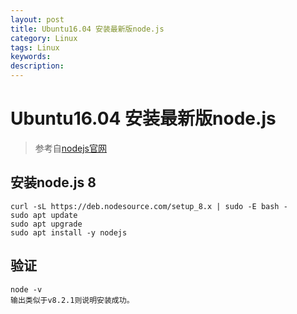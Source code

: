 ```yaml
---
layout: post
title: Ubuntu16.04 安装最新版node.js
category: Linux
tags: Linux
keywords:
description:
---
```


# Ubuntu16.04 安装最新版node.js
> 参考自[nodejs官网](https://nodejs.org/en/download/package-manager/#debian-and-ubuntu-based-linux-distributions)

## 安装node.js 8

	curl -sL https://deb.nodesource.com/setup_8.x | sudo -E bash -
	sudo apt update
	sudo apt upgrade
	sudo apt install -y nodejs

## 验证

	node -v
	输出类似于v8.2.1则说明安装成功。
